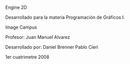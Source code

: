 Engine 2D

Desarrollado para la materia Programación de Gráficos I.

Image Campus

Profesor: Juan Manuel Alvarez

Desarrollado por:
Daniel Brenner
Pablo Cieri

1er cuatrimetre 2008